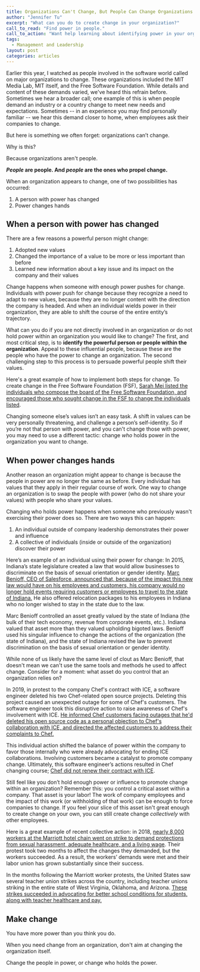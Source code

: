 ```yaml
---
title: Organizations Can't Change, But People Can Change Organizations
author: "Jennifer Tu"
excerpt: "What can you do to create change in your organization?"
call_to_read: "Find power in people."
call_to_action: "Want help learning about identifying power in your organization? Let's talk about coaching."
tags:
  - Management and Leadership
layout: post
categories: articles
---
```


Earlier this year, I watched as people involved  in the software world called on major organizations to change. These organizations included  the MIT Media Lab, MIT itself, and the Free Software Foundation.  While details and  content of these demands varied, we've heard this refrain before.  Sometimes we hear a broader call; one example of this is when people demand an industry or a country change to meet new needs and  expectations.  Sometimes -- in an experience you may find personally familiar -- we hear this demand closer to home, when employees ask their companies to change.

But here is something we often forget: organizations can’t change.

Why is this?

Because organizations aren't people.

**_People_ are people.  And _people_ are the ones who propel change.**

When an organization appears to change, one of two possibilities has occurred:
1. A person with power has changed
2. Power changes hands


## When a person with power has changed

There are a few reasons a powerful person might change:
1. Adopted new values
1. Changed the importance of a value to be more or less important than before
1. Learned new information about a key issue and its impact on the company and their values

Change happens when someone with enough power pushes for change.  Individuals with power push for change because they recognize a need to adapt to new values, because they are no longer content with the direction the company is headed.  And when an individual wields power in their organization, they are able to shift the course of the entire entity’s trajectory.

What can you do if you are not directly involved in an organization or do not hold power within an organization you would like to change? The first, and most critical step, is to **identify the powerful person or people within the organization**. Appeal to these influential people, because these are the people who have the power to change an organization.  The second challenging step to this process is to persuade powerful people shift their values.

Here's a great example of how to implement both steps for change.  To create change in the Free Software Foundation (FSF), [Sarah Mei listed the individuals who compose the board of the Free Software Foundation, and encouraged those who sought change in the FSF to change the individuals listed](https://twitter.com/sarahmei/status/1172291586312425472).

Changing someone else’s values isn’t an easy task.  A shift in values can be very personally threatening, and challenge a person’s self-identity.  So if you’re not that person with power, and you can't change those with power, you may need to use a different tactic:  change _who_ holds power in the organization you want to change.

## When power changes hands

Another reason an organization might appear to change is because the people in power are no longer the same as before.  Every individual has values that they apply in their regular course of work.  One way to change an organization is to swap the people with power (who do not share your values) with people who share your values.

Changing who holds power happens when someone who previously wasn't exercising their power does so.  There are two ways this can happen:
1. An individual outside of company leadership demonstrates their power and influence
2. A collective of individuals (inside or outside of the organization) discover their power

Here’s an example of an individual using their power for change: In 2015, Indiana’s state legislature created a law that would allow businesses to discriminate on the basis of sexual orientation or gender identity.   [Marc Benioff, CEO of Salesforce, announced that, because of the impact this new law would have on his employees and customers, his company would no longer hold events requiring customers or employees to travel to the state of Indiana.](https://www.huffpost.com/entry/marc-benioff-indiana_n_7017032)  He also offered relocation packages to his employees in Indiana who no longer wished to stay in the state due to the law.

Marc Benioff controlled an asset greatly valued by the state of Indiana (the bulk of their tech economy, revenue from corporate events, etc.). Indiana valued that asset more than they valued upholding bigoted laws. Benioff used his singular influence to change the actions of the organization (the state of Indiana), and the state of Indiana revised the law to prevent discrimination on the basis of sexual orientation or gender identity.

While none of us likely have the same level of clout as Marc Benioff, that doesn't mean we can't use the same tools and methods he used to affect change.
Consider for a moment:  what asset do you control that an organization relies on?

In 2019, in protest to the company Chef's contract with ICE, a software engineer deleted his two Chef-related open source projects.  Deleting this project caused an unexpected outage for some of Chef's customers.  The software engineer took this disruptive action to raise awareness of Chef's involvement with ICE.  [He informed Chef customers facing outages that he'd deleted his open source code as a personal objection to Chef's collaboration with ICE, and directed the affected customers to address their complaints to Chef.](https://www.wired.com/story/software-company-chef-wont-renew-ice-contact/)

This individual action shifted the balance of power within the company to favor those internally who were already advocating for ending ICE collaborations.  Involving customers became a catalyst to promote company change.  Ultimately, this software engineer’s actions resulted in Chef changing course; [Chef did not renew their contract with ICE](https://www.vice.com/en_us/article/qvg3q5/chef-not-renewing-ice-immigration-customs-enforcement-contract-after-code-deleting-protest).

Still feel like you don’t hold enough power or influence to promote change within an organization? Remember this: you control a critical asset within a company. That asset is your labor! The work of company employees and the impact of this work (or withholding of that work) can be enough to force companies to change. If you feel your slice of this asset isn't great enough to create change on your own, you can still create change _collectively_ with other employees.

Here is a great example of recent collective action: in 2018, [nearly 8,000 workers at the Marriott hotel chain went on strike to demand protections from sexual harassment, adequate healthcare, and a living wage](https://www.nytimes.com/2018/12/03/travel/san-francisco-marriott-strike-over.html).  Their protest took two months to affect the changes they demanded, but the workers succeeded. As a result, the workers’ demands were met and their labor union has grown substantially since their success.

In the months following the Marriott worker protests, the United States saw several teacher union strikes across the country, including teacher unions striking in the entire state of West Virginia, Oklahoma, and Arizona. [These strikes succeeded in advocating for better school conditions for students, along with teacher healthcare and pay.](https://en.wikipedia.org/wiki/2018%E2%80%9319_education_workers%27_strikes_in_the_United_States)

## Make change

You have more power than you think you do.

When you need change from an organization, don't aim at changing the organization itself.

Change the people in power, or change who holds the power.
